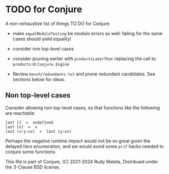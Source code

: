 TODO for Conjure
================

A non-exhaustive list of things TO DO for Conjure.

* make `equalModuloTesting` be modulo errors as well:
  failing for the same cases should yield equality!

* consider non top-level cases

* consider pruning earlier with `productsLaterThat`
  replacing the call to `products` in `Conjure.Engine`

* Review `bench/redundants.txt` and prune redundant candidates.
  See sections below for ideas.


## Non top-level cases

Consider allowing non top-level cases,
so that functions like the following are reachable:

	last []  =  undefined
	last [x]  =  x
	last (x:y:xs)  =  last (y:xs)

Perhaps the negative runtime impact would not be so great
given the delayed tiers enumeration,
and we would avoid some `prif` hacks
needed to conjure some functions.


This file is part of Conjure,
(C) 2021-2024 Rudy Matela,
Distribued under the 3-Clause BSD license.
